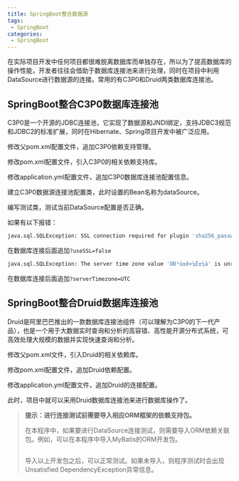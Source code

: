 ```yaml
---
title: SpringBoot整合数据源
tags:
 - SpringBoot
categories: 
 - SpringBoot
---
```




在实际项目开发中任何项目都很难脱离数据库而单独存在，所以为了提高数据库的操作性能，开发者往往会借助于数据库连接池来进行处理，同时在项目中利用DataSource进行数据源的连接。常用的有C3P0和Druid两类数据库连接池。

## SpringBoot整合C3P0数据库连接池

C3P0是一个开源的JDBC连接池，它实现了数据源和JNDI绑定，支持JDBC3规范和JDBC2的标准扩展，同时在Hibernate、Spring项目开发中被广泛应用。

修改父pom.xml配置文件，追加C3P0依赖支持管理。

修改pom.xml配置文件，引入C3P0的相关依赖支持库。

修改application.yml配置文件，追加C3P0数据库连接池配置信息。

建立C3P0数据源连接池配置类，此时设置的Bean名称为dataSource。

编写测试类，测试当前DataSource配置是否正确。



如果有以下报错：

~~~sh
java.sql.SQLException: SSL connection required for plugin 'sha256_password'. Check if "useSSL" is set to "true".
~~~

在数据库连接后面追加`?useSSL=false`

~~~sh
java.sql.SQLException: The server time zone value 'ÖÐ¹ú±ê×¼Ê±¼ä' is unrecognized or represents more than one time zone. You must configure either the server or JDBC driver (via the serverTimezone configuration property) to use a more specifc time zone value if you want to utilize time zone support.
~~~

在数据库连接后面追加`?serverTimezone=UTC`

## SpringBoot整合Druid数据库连接池

Druid是阿里巴巴推出的一款数据库连接池组件（可以理解为C3P0的下一代产品），也是一个用于大数据实时查询和分析的高容错、高性能开源分布式系统，可高效处理大规模的数据并实现快速查询和分析。

修改父pom.xml文件，引入Druid的相关依赖库。

修改pom.xml配置文件，追加Druid依赖配置。

修改application.yml配置文件，追加Druid的连接配置。

此时，项目中就可以采用Druid数据库连接池来进行数据库操作了。

> **提示：进行连接测试前需要导入相应ORM框架的依赖支持包。**
>
> 在本程序中，如果要进行DataSource连接测试，则需要导入ORM依赖关联包。例如，可以在本程序中导入MyBatis的ORM开发包。
>
> ~~~
> 
> ~~~
>
> 导入以上开发包之后，可以正常测试。如果未导入，则程序测试时会出现Unsatisfied DependencyException异常信息。